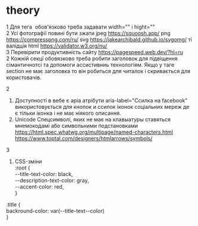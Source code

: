 # theory
1 Для тега <img /> обов'язково треба задавати width="" і hight="" <br/>
2 Усі фотографії повині бути зжати jpeg https://squoosh.app/ png https://compresspng.com/ru/ svg https://jakearchibald.github.io/svgomg/ ті валідція html https://validator.w3.org/nu/ <br/>
3 Перевірити продуктивність сайту https://pagespeed.web.dev/?hl=ru <br/>
2 Кожній секцї обовязково треба робити заголовок для підвіщення сімантичнотсі та допомоги ассистивниь технологіям. Якщо у таге section не має заголовка то він робиться для читалок і скривається для користовачів.


2
1. Доступності в вебе є аріа атрібути aria-label="Ссилка на facebook" використовується для кнопок и ссилок іконок соціальних мереж де є тільки іконка і не має ніякого описання. <br />
2. Unicode Спецсимволі, яких не має на клавыатуры ставяться мнемокодамі або символьними подстановками <br />
https://html.spec.whatwg.org/multipage/named-characters.html https://www.toptal.com/designers/htmlarrows/symbols/ <br />

3
1. CSS-зміни  <br />
:root {  <br />
--title-text-color: black,  <br />
--description-text-color: gray,  <br />
--accent-color: red,  <br />
}  <br />

.title {  <br />
backround-color: var(--title-text--color)  <br />
}
